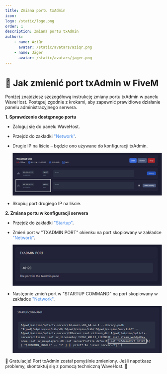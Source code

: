 ```yaml
---
title: Zmiana portu txAdmin
icon: 
logo: /static/logo.png
order: 1
description: Zmiana portu txAdmin
authors:
    - name: AziQr
      avatar: /static/avatars/aziqr.png
    - name: Jäger
      avatar: /static/avatars/jager.png
---
```


# 🔧 Jak zmienić port txAdmin w FiveM
Poniżej znajdziesz szczegółową instrukcję zmiany portu txAdmin w panelu WaveHost. Postępuj zgodnie z krokami, aby zapewnić prawidłowe działanie panelu administracyjnego serwera.

**1. Sprawdzenie dostępnego portu**
- Zaloguj się do panelu WaveHost.
- Przejdź do zakładki <span style="color:rgb(67, 136, 233);">"Network"</span>.
- Drugie IP na liście – będzie ono używane do konfiguracji txAdmin.

    ![](/static/fivem/portadmin1.png)

- Skopiuj port drugiego IP na liście.

**2. Zmiana portu w konfiguracji serwera**
- Przejdź do zakładki <span style="color:rgb(67, 136, 233);">"Startup"</span>.
- Zmień port w "TXADMIN PORT" okienku na port skopiowany w zakładce <span style="color:rgb(67, 136, 233);">"Network"</span>.
  
     ![](/static/fivem/portadmin2.png)
  
- Następnie zmień port w "STARTUP COMMAND" na port skopiowany w zakładce <span style="color:rgb(67, 136, 233);">"Network"</span>.
  
     ![](/static/fivem/portadmin3.png)

🎉 Gratulacje! Port txAdmin został pomyślnie zmieniony. Jeśli napotkasz problemy, skontaktuj się z pomocą techniczną WaveHost. 🚀
